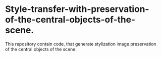 # Style-transfer-with-preservation-of-the-central-objects-of-the-scene.
This repository contain code, that generate stylization image preservation of the central objects of the scene.
